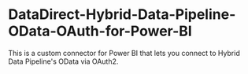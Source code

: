 # DataDirect-Hybrid-Data-Pipeline-OData-OAuth-for-Power-BI
This is a custom connector for Power BI that lets you connect to Hybrid Data Pipeline's OData via OAuth2.
